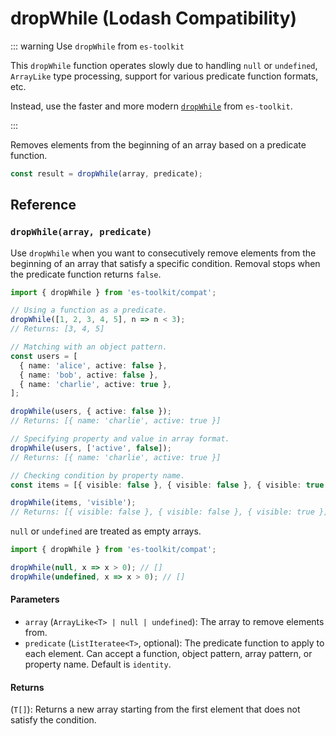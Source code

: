 # dropWhile (Lodash Compatibility)

::: warning Use `dropWhile` from `es-toolkit`

This `dropWhile` function operates slowly due to handling `null` or `undefined`, `ArrayLike` type processing, support for various predicate function formats, etc.

Instead, use the faster and more modern [`dropWhile`](../../array/dropWhile.md) from `es-toolkit`.

:::

Removes elements from the beginning of an array based on a predicate function.

```typescript
const result = dropWhile(array, predicate);
```

## Reference

### `dropWhile(array, predicate)`

Use `dropWhile` when you want to consecutively remove elements from the beginning of an array that satisfy a specific condition. Removal stops when the predicate function returns `false`.

```typescript
import { dropWhile } from 'es-toolkit/compat';

// Using a function as a predicate.
dropWhile([1, 2, 3, 4, 5], n => n < 3);
// Returns: [3, 4, 5]

// Matching with an object pattern.
const users = [
  { name: 'alice', active: false },
  { name: 'bob', active: false },
  { name: 'charlie', active: true },
];

dropWhile(users, { active: false });
// Returns: [{ name: 'charlie', active: true }]

// Specifying property and value in array format.
dropWhile(users, ['active', false]);
// Returns: [{ name: 'charlie', active: true }]

// Checking condition by property name.
const items = [{ visible: false }, { visible: false }, { visible: true }];

dropWhile(items, 'visible');
// Returns: [{ visible: false }, { visible: false }, { visible: true }]
```

`null` or `undefined` are treated as empty arrays.

```typescript
import { dropWhile } from 'es-toolkit/compat';

dropWhile(null, x => x > 0); // []
dropWhile(undefined, x => x > 0); // []
```

#### Parameters

- `array` (`ArrayLike<T> | null | undefined`): The array to remove elements from.
- `predicate` (`ListIteratee<T>`, optional): The predicate function to apply to each element. Can accept a function, object pattern, array pattern, or property name. Default is `identity`.

#### Returns

(`T[]`): Returns a new array starting from the first element that does not satisfy the condition.
